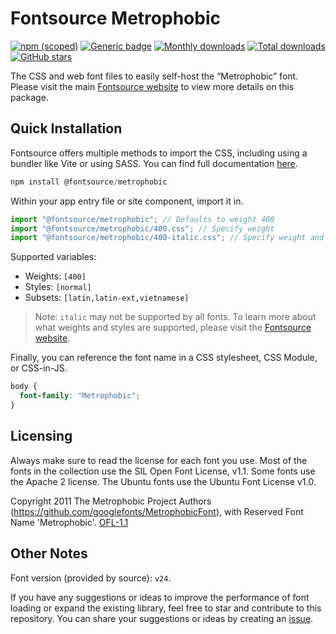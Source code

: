 # Fontsource Metrophobic

[![npm (scoped)](https://img.shields.io/npm/v/@fontsource/metrophobic?color=brightgreen)](https://www.npmjs.com/package/@fontsource/metrophobic) [![Generic badge](https://img.shields.io/badge/fontsource-passing-brightgreen)](https://github.com/fontsource/fontsource) [![Monthly downloads](https://badgen.net/npm/dm/@fontsource/metrophobic)](https://github.com/fontsource/fontsource) [![Total downloads](https://badgen.net/npm/dt/@fontsource/metrophobic)](https://github.com/fontsource/fontsource) [![GitHub stars](https://img.shields.io/github/stars/fontsource/fontsource.svg?style=social&label=Star)](https://github.com/fontsource/fontsource/stargazers)

The CSS and web font files to easily self-host the “Metrophobic” font. Please visit the main [Fontsource website](https://fontsource.org/fonts/metrophobic) to view more details on this package.

## Quick Installation

Fontsource offers multiple methods to import the CSS, including using a bundler like Vite or using SASS. You can find full documentation [here](https://fontsource.org/docs/getting-started/introduction).

```javascript
npm install @fontsource/metrophobic
```

Within your app entry file or site component, import it in.

```javascript
import "@fontsource/metrophobic"; // Defaults to weight 400
import "@fontsource/metrophobic/400.css"; // Specify weight
import "@fontsource/metrophobic/400-italic.css"; // Specify weight and style
```

Supported variables:
- Weights: `[400]`
- Styles: `[normal]`
- Subsets: `[latin,latin-ext,vietnamese]`

> Note: `italic` may not be supported by all fonts. To learn more about what weights and styles are supported, please visit the [Fontsource website](https://fontsource.org/fonts/metrophobic).

Finally, you can reference the font name in a CSS stylesheet, CSS Module, or CSS-in-JS.

```css
body {
  font-family: "Metrophobic";
}
```

## Licensing
Always make sure to read the license for each font you use. Most of the fonts in the collection use the SIL Open Font License, v1.1. Some fonts use the Apache 2 license. The Ubuntu fonts use the Ubuntu Font License v1.0.

Copyright 2011 The Metrophobic Project Authors (https://github.com/googlefonts/MetrophobicFont), with Reserved Font Name 'Metrophobic'.
[OFL-1.1](https://openfontlicense.org)

## Other Notes
Font version (provided by source): `v24`.

If you have any suggestions or ideas to improve the performance of font loading or expand the existing library, feel free to star and contribute to this repository. You can share your suggestions or ideas by creating an [issue](https://github.com/fontsource/fontsource/issues).